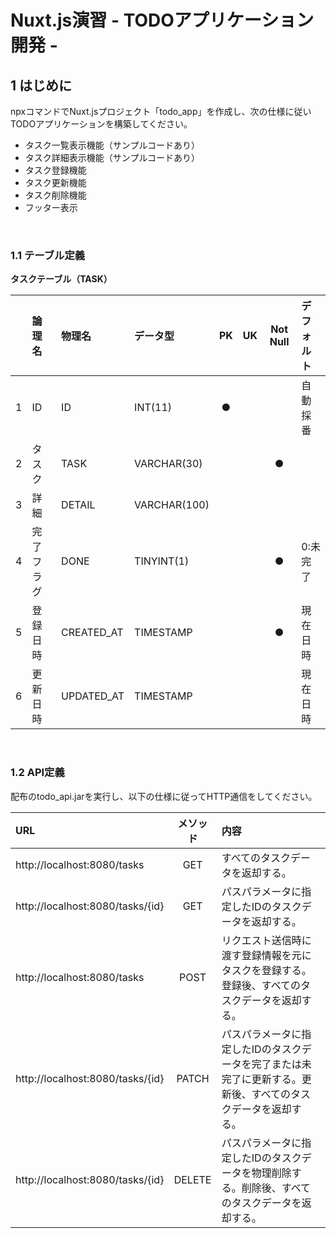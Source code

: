 # Nuxt.js演習 - TODOアプリケーション開発 -

## 1 はじめに

npxコマンドでNuxt.jsプロジェクト「todo_app」を作成し、次の仕様に従いTODOアプリケーションを構築してください。

- タスク一覧表示機能（サンプルコードあり）
- タスク詳細表示機能（サンプルコードあり）
- タスク登録機能
- タスク更新機能
- タスク削除機能
- フッター表示

<br>

### 1.1 テーブル定義

**タスクテーブル（TASK）**

|  | 論理名 | 物理名 | データ型 | PK | UK | Not Null | デフォルト |
|:-:|:--|:--|:--|:-:|:-:|:-:|:--|
| 1 | ID | ID | INT(11) | ● |  |  | 自動採番 |
| 2 | タスク | TASK | VARCHAR(30) |  |  | ● |  |
| 3 | 詳細 | DETAIL | VARCHAR(100) |  |  |  |  |
| 4 | 完了フラグ | DONE | TINYINT(1) |  |  | ● | 0:未完了 |
| 5 | 登録日時 | CREATED_AT | TIMESTAMP |  |  | ● | 現在日時 |
| 6 | 更新日時 | UPDATED_AT | TIMESTAMP |  |  |  | 現在日時 |

<br>

### 1.2 API定義

配布のtodo_api.jarを実行し、以下の仕様に従ってHTTP通信をしてください。

| URL | メソッド | 内容 |
|:--|:-:|:--|
| http://localhost:8080/tasks | GET | すべてのタスクデータを返却する。 |
| http://localhost:8080/tasks/{id} | GET | パスパラメータに指定したIDのタスクデータを返却する。 |
| http://localhost:8080/tasks | POST | リクエスト送信時に渡す登録情報を元にタスクを登録する。登録後、すべてのタスクデータを返却する。 |
| http://localhost:8080/tasks/{id} | PATCH | パスパラメータに指定したIDのタスクデータを完了または未完了に更新する。更新後、すべてのタスクデータを返却する。 |
| http://localhost:8080/tasks/{id} | DELETE | パスパラメータに指定したIDのタスクデータを物理削除する。削除後、すべてのタスクデータを返却する。 |
